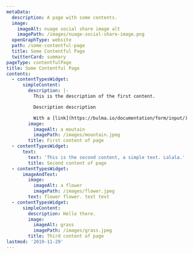 ```yaml
---
metaData:
  description: A page with some contents.
  image:
    imageAlt: nuage social share image alt
    imagePath: /images/nuage-social-share-image.png
  openGraphType: website
  path: /some-contentful-page
  title: Some Contentful Page
  twitterCard: summary
pageType: contentfulPage
title: Some Contentful Page
contents:
  - contentTypesWidget:
      simpleContent:
        description: |-
          This is the description of the first content.

          Description description

          With a [link](https://bulma.io/documentation/form/input/)
        image:
          imageAlt: a moutain
          imagePath: /images/mountain.jpeg
        title: First content of page
  - contentTypesWidget:
      text:
        text: 'This is the second content, a simple text. Lalala.'
        title: Second content of page
  - contentTypesWidget:
      imageAndText:
        image:
          imageAlt: a flower
          imagePath: /images/flower.jpeg
        text: flower flower. text text
  - contentTypesWidget:
      simpleContent:
        description: Hello there.
        image:
          imageAlt: grass
          imagePath: /images/grass.jpeg
        title: Third content of page
lastmod: '2019-11-29'
---
```

